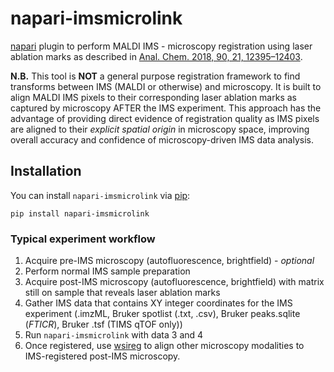 

<!-- This file is designed to provide you with a starting template for documenting
the functionality of your plugin. Its content will be rendered on your plugin's
napari hub page.

The sections below are given as a guide for the flow of information only, and
are in no way prescriptive. You should feel free to merge, remove, add and 
rename sections at will to make this document work best for your plugin. 

# Description

This should be a detailed description of the context of your plugin and its 
intended purpose.

If you have videos or screenshots of your plugin in action, you should include them
here as well, to make them front and center for new users. 

You should use absolute links to these assets, so that we can easily display them 
on the hub. The easiest way to include a video is to use a GIF, for example hosted
on imgur. You can then reference this GIF as an image.

![Example GIF hosted on Imgur](https://i.imgur.com/A5phCX4.gif)

Note that GIFs larger than 5MB won't be rendered by GitHub - we will however,
render them on the napari hub.

The other alternative, if you prefer to keep a video, is to use GitHub's video
embedding feature.

1. Push your `DESCRIPTION.md` to GitHub on your repository (this can also be done
as part of a Pull Request)
2. Edit `.napari/DESCRIPTION.md` **on GitHub**.
3. Drag and drop your video into its desired location. It will be uploaded and
hosted on GitHub for you, but will not be placed in your repository.
4. We will take the resolved link to the video and render it on the hub.

Here is an example of an mp4 video embedded this way.

https://user-images.githubusercontent.com/17995243/120088305-6c093380-c132-11eb-822d-620e81eb5f0e.mp4

# Intended Audience & Supported Data

This section should describe the target audience for this plugin (any knowledge,
skills and experience required), as well as a description of the types of data
supported by this plugin.

Try to make the data description as explicit as possible, so that users know the
format your plugin expects. This applies both to reader plugins reading file formats
and to function/dock widget plugins accepting layers and/or layer data.
For example, if you know your plugin only works with 3D integer data in "tyx" order,
make sure to mention this.

If you know of researchers, groups or labs using your plugin, or if it has been cited
anywhere, feel free to also include this information here.

# Quickstart

This section should go through step-by-step examples of how your plugin should be used.
Where your plugin provides multiple dock widgets or functions, you should split these
out into separate subsections for easy browsing. Include screenshots and videos
wherever possible to elucidate your descriptions. 

Ideally, this section should start with minimal examples for those who just want a
quick overview of the plugin's functionality, but you should definitely link out to
more complex and in-depth tutorials highlighting any intricacies of your plugin, and
more detailed documentation if you have it.

# Additional Install Steps (uncommon)
We will be providing installation instructions on the hub, which will be sufficient
for the majority of plugins. They will include instructions to pip install, and
to install via napari itself.

Most plugins can be installed out-of-the-box by just specifying the package requirements
over in `setup.cfg`. However, if your plugin has any more complex dependencies, or 
requires any additional preparation before (or after) installation, you should add 
this information here.

# Getting Help

This section should point users to your preferred support tools, whether this be raising
an issue on GitHub, asking a question on image.sc, or using some other method of contact.
If you distinguish between usage support and bug/feature support, you should state that
here.

# How to Cite

Many plugins may be used in the course of published (or publishable) research, as well as
during conference talks and other public facing events. If you'd like to be cited in
a particular format, or have a DOI you'd like used, you should provide that information here. -->

# napari-imsmicrolink

[napari] plugin to perform MALDI IMS - microscopy registration using laser ablation marks as described in [Anal. Chem. 2018, 90, 21, 12395–12403](https://pubs.acs.org/doi/abs/10.1021/acs.analchem.8b02884).

__N.B.__ This tool is __NOT__ a general purpose registration framework to find transforms between IMS (MALDI or otherwise)
and microscopy. It is built to align MALDI IMS pixels to their corresponding laser ablation marks as captured by microscopy AFTER the IMS experiment. 
This approach has the advantage of providing direct evidence of registration quality as IMS pixels are aligned 
to their _explicit spatial origin_ in microscopy space, improving overall accuracy and confidence of microscopy-driven IMS 
data analysis.

## Installation

You can install `napari-imsmicrolink` via [pip]:

    pip install napari-imsmicrolink

### Typical experiment workflow
1. Acquire pre-IMS microscopy (autofluorescence, brightfield) - _optional_
2. Perform normal IMS sample preparation
3. Acquire post-IMS microscopy (autofluorescence, brightfield) with matrix still on sample
that reveals laser ablation marks
4. Gather IMS data that contains XY integer coordinates for the IMS experiment
   (.imzML, Bruker spotlist (.txt, .csv), Bruker peaks.sqlite (_FTICR_),
   Bruker .tsf (TIMS qTOF only))
5. Run `napari-imsmicrolink` with data 3 and 4
6. Once registered, use [wsireg] to align other microscopy modalities to IMS-registered post-IMS
microscopy.


[napari]: https://github.com/napari/napari
[wsireg]: https://github.com/nhpatterson/wsireg
[pip]: https://pypi.org/project/pip/
